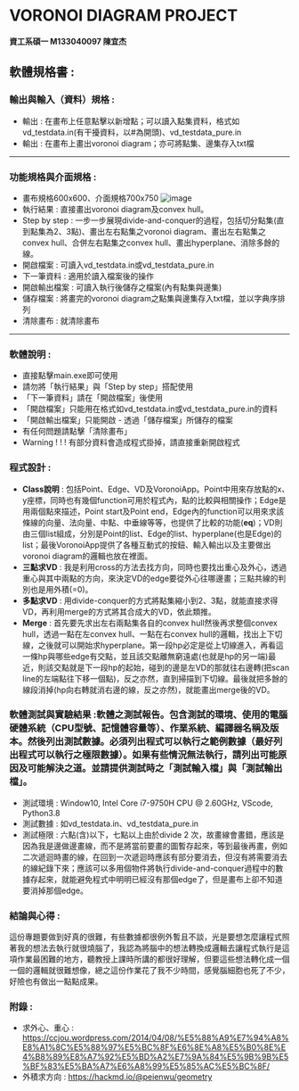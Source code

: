 # VORONOI DIAGRAM PROJECT
**資工系碩一 M133040097 陳宜杰**
## 軟體規格書 :
###  輸出與輸入（資料）規格 :
- 輸出 : 在畫布上任意點擊以新增點；可以讀入點集資料，格式如vd_testdata.in(有干擾資料，以#為開頭)、vd_testdata_pure.in
- 輸出 : 在畫布上畫出voronoi diagram；亦可將點集、邊集存入txt檔
---
###  功能規格與介面規格 :
- 畫布規格600x600、介面規格700x750
![image](https://github.com/user-attachments/assets/53356a7b-f0bb-4674-b639-0d6dcb03ad17)
- 執行結果 : 直接畫出voronoi diagram及convex hull。
- Step by step : 一步一步展現divide-and-conquer的過程，包括切分點集(直到點集為2、3點)、畫出左右點集之voronoi diagram、畫出左右點集之convex hull、合併左右點集之convex hull、畫出hyperplane、消除多餘的線。
- 開啟檔案 : 可讀入vd_testdata.in或vd_testdata_pure.in
- 下一筆資料 : 適用於讀入檔案後的操作
- 開啟輸出檔案 : 可讀入執行後儲存之檔案(內有點集與邊集)
- 儲存檔案 : 將畫完的voronoi diagram之點集與邊集存入txt檔，並以字典序排列
- 清除畫布 : 就清除畫布
---
### 軟體說明 : 
- 直接點擊main.exe即可使用
- 請勿將「執行結果」與「Step by step」搭配使用
- 「下一筆資料」請在「開啟檔案」後使用
- 「開啟檔案」只能用在格式如vd_testdata.in或vd_testdata_pure.in的資料
- 「開啟輸出檔案」只能開啟 - 透過「儲存檔案」所儲存的檔案
- 有任何問題請點擊「清除畫布」
- Warning ! ! ! 有部分資料會造成程式掛掉，請直接重新開啟程式
### 程式設計 : 
- **Class說明** : 包括Point、Edge、VD及VoronoiApp。Point中用來存放點的x、y座標，同時也有幾個function可用於程式內，點的比較與相關操作；Edge是用兩個點來描述，Point start及Point end，Edge內的function可以用來求該條線的向量、法向量、中點、中垂線等等，也提供了比較的功能(__eq__)；VD則由三個list組成，分別是Point的list、Edge的list、hyperplane(也是Edge)的list；最後VoronoiApp提供了各種互動式的按鈕、輸入輸出以及主要做出voronoi diagram的邏輯也放在裡面。
- **三點求VD** : 我是利用cross的方法去找方向，同時也要找出重心及外心，透過重心與其中兩點的方向，來決定VD的edge要從外心往哪邊畫；三點共線的判別也是用外積(=0)。
- **多點求VD** : 用divide-conquer的方式將點集縮小到2、3點，就能直接求得VD，再利用merge的方式將其合成大的VD，依此類推。
- **Merge** : 首先要先求出左右兩點集各自的convex hull然後再求整個convex hull，透過一點在左convex hull、一點在右convex hull的邏輯，找出上下切線，之後就可以開始求hyperplane。第一段hp必定是從上切線進入，再看這一條hp與哪些edge有交點，並且該交點離無窮遠處(也就是hp的另一端)最近，則該交點就是下一段hp的起始，碰到的邊是左VD的那就往右邊轉(把scan line的左端點往下移一個點)，反之亦然，直到掃描到下切線。最後就把多餘的線段消掉(hp向右轉就消右邊的線，反之亦然)，就能畫出merge後的VD。
### 軟體測試與實驗結果 :軟體之測試報告。包含測試的環境、使用的電腦硬體系統（CPU型號、記憶體容量等）、作業系統、編譯器名稱及版本。然後列出測試數據。必須列出程式可以執行之範例數據（最好列出程式可以執行之極限數據）。如果有些情況無法執行，請列出可能原因及可能解決之道。並請提供測試時之「測試輸入檔」與「測試輸出檔」。
- 測試環境 : Window10, Intel Core i7-9750H CPU @ 2.60GHz, VScode, Python3.8
- 測試數據 : 如vd_testdata.in、vd_testdata_pure.in
- 測試極限 : 六點(含)以下，七點以上由於divide 2 次，故畫線會畫錯，應該是因為我是邊做邊畫線，而不是將當前要畫的圖暫存起來，等到最後再畫，例如二次遞迴時畫的線，在回到一次遞迴時應該有部分要消去，但沒有將需要消去的線紀錄下來；應該可以多用個物件將執行divide-and-conquer過程中的數據存起來，就能避免程式中明明已經沒有那個edge了，但是畫布上卻不知道要消掉那個edge。
### 結論與心得 : 
這份專題要做到好真的很難，有些數據都很例外暫且不談，光是要想怎麼讓程式照著我的想法去執行就很燒腦了，我認為將腦中的想法轉換成邏輯去讓程式執行是這項作業最困難的地方，聽教授上課時所講的都很好理解，但要這些想法轉化成一個一個的邏輯就很難想像，總之這份作業花了我不少時間，感覺腦細胞也死了不少，好險也有做出一點點成果。
### 附錄 : 
- 求外心、重心 : https://ccjou.wordpress.com/2014/04/08/%E5%88%A9%E7%94%A8%E8%A1%8C%E5%88%97%E5%BC%8F%E6%8E%A8%E5%B0%8E%E4%B8%89%E8%A7%92%E5%BD%A2%E7%9A%84%E5%9B%9B%E5%BF%83%E5%BA%A7%E6%A8%99%E5%85%AC%E5%BC%8F/
- 外積求方向 : https://hackmd.io/@peienwu/geometry
